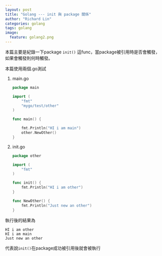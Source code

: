 ```yaml
---
layout: post
title: "Golang --- init 與 package 關係"
author: "Richard Lin"
categories: golang
tags: golang
image:
  feature: golang2.png
---
```


本篇主要是紀錄一下package `init()` 這func，當package被引用時是否會觸發，如果會觸發則何時觸發。<br>

本篇使用兩個.go測試<br>

1.  main.go
    ```go
    package main

    import (
        "fmt"
        "mygo/test/other"
    )

    func main() {

        fmt.Println("HI i am main")
        other.NewOther()
    }
    ```

2.  init.go
    ```go
    package other

    import (
        "fmt"
    )

    func init() {
        fmt.Println("HI i am other")
    }

    func NewOther() {
        fmt.Println("Just new an other")
    }
    ```

執行後的結果為
```
HI i am other
HI i am main
Just new an other
```

代表說`init()`在package成功被引用後就會被執行